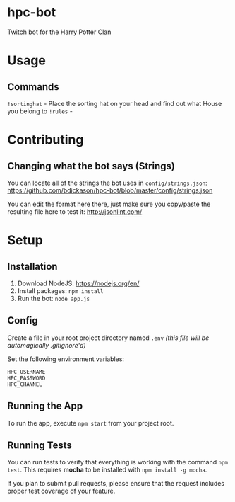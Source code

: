# hpc-bot
Twitch bot for the Harry Potter Clan

# Usage

## Commands
`!sortinghat` - Place the sorting hat on your head and find out what House you belong to
`!rules` - 


# Contributing
## Changing what the bot says (Strings)

You can locate all of the strings the bot uses in `config/strings.json`: https://github.com/bdickason/hpc-bot/blob/master/config/strings.json

You can edit the format here there, just make sure you copy/paste the resulting file here to test it: http://jsonlint.com/

# Setup

## Installation

1. Download NodeJS: https://nodejs.org/en/
1. Install packages: `npm install`
1. Run the bot: `node app.js`

## Config
Create a file in your root project directory named `.env` *(this file will be automagically .gitignore'd)*

Set the following environment variables:
````
HPC_USERNAME
HPC_PASSWORD
HPC_CHANNEL
````

## Running the App

To run the app, execute `npm start` from your project root.


## Running Tests

You can run tests to verify that everything is working with the command `npm test`. This requires **mocha** to be installed with `npm install -g mocha`.

If you plan to submit pull requests, please ensure that the request includes proper test coverage of your feature.



